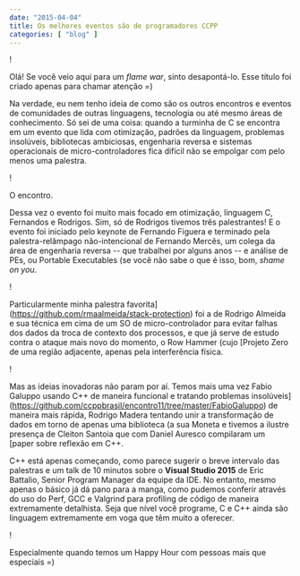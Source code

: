 ```yaml
---
date: "2015-04-04"
title: Os melhores eventos são de programadores CCPP
categories: [ "blog" ]
---
```

!

Olá! Se você veio aqui para um _flame war_, sinto desapontá-lo. Esse título foi criado apenas para chamar atenção =)

Na verdade, eu nem tenho ideia de como são os outros encontros e eventos de comunidades de outras linguagens, tecnologia ou até mesmo áreas de conhecimento. Só sei de uma coisa: quando a turminha de C se encontra em um evento que lida com otimização, padrões da linguagem, problemas insolúveis, bibliotecas ambiciosas, engenharia reversa e sistemas operacionais de micro-controladores fica difícil não se empolgar com pelo menos uma palestra.

!

O encontro.

Dessa vez o evento foi muito mais focado em otimização, linguagem C, Fernandos e Rodrigos. Sim, só de Rodrigos tivemos três palestrantes! E o evento foi iniciado pelo keynote de Fernando Figuera e terminado pela palestra-relâmpago não-intencional de Fernando Mercês, um colega da área de engenharia reversa -- que trabalhei por alguns anos -- e análise de PEs, ou Portable Executables (se você não sabe o que é isso, bom, _shame on you_.

!

Particularmente minha palestra favorita](https://github.com/rmaalmeida/stack-protection) foi a de Rodrigo Almeida e sua técnica em cima de um SO de micro-controlador para evitar falhas dos dados da troca de contexto dos processos, e que já serve de estudo contra o ataque mais novo do momento, o Row Hammer (cujo [Projeto Zero de uma região adjacente, apenas pela interferência física.

!

Mas as ideias inovadoras não param por aí. Temos mais uma vez Fabio Galuppo usando C++ de maneira funcional e tratando problemas insolúveis](https://github.com/ccppbrasil/encontro11/tree/master/FabioGaluppo) de maneira mais rápida, Rodrigo Madera tentando unir a transformação de dados em torno de apenas uma biblioteca (a sua Moneta e tivemos a ilustre presença de Cleiton Santoia que com Daniel Auresco compilaram um [paper sobre reflexão em C++.

C++ está apenas começando, como parece sugerir o breve intervalo das palestras e um talk de 10 minutos sobre o __Visual Studio 2015__ de Eric Battalio, Senior Program Manager da equipe da IDE. No entanto, mesmo apenas o básico já dá pano para a manga, como pudemos conferir através do uso do Perf, GCC e Valgrind para profiling de código de maneira extremamente detalhista. Seja que nível você programe, C e C++ ainda são linguagem extremamente em voga que têm muito a oferecer.

!

Especialmente quando temos um Happy Hour com pessoas mais que especiais =)
